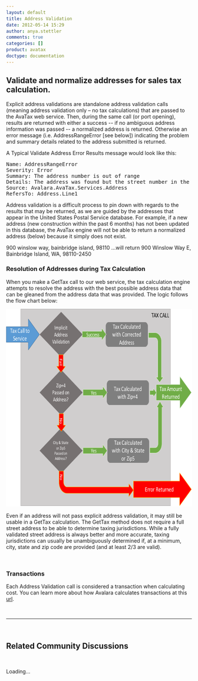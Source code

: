 ```yaml
---
layout: default
title: Address Validation
date: 2012-05-14 15:29
author: anya.stettler
comments: true
categories: []
product: avatax
doctype: documentation
---
```

<h2>Validate and normalize addresses for sales tax calculation.</h2>
Explicit address validations are standalone address validation calls (meaning address validation only – no tax calculations) that are passed to the AvaTax web service. Then, during the same call (or port opening), results are returned with either a success -- if no ambiguous address information was passed -- a normalized address is returned. Otherwise an error message (i.e. AddressRangeError [see below]) indicating the problem and summary details related to the address submitted is returned.

A Typical Validate Address Error Results message would look like this:
<pre class="prettyprint lang-text">Name: AddressRangeError
Severity: Error
Summary: The address number is out of range
Details: The address was found but the street number in the input address was not between the low and high range of the post office database.
Source: Avalara.AvaTax.Services.Address
RefersTo: Address.Line1
</pre>
Address validation is a difficult process to pin down with regards to the results that may be returned, as we are guided by the addresses that appear in the United States Postal Service database. For example, if a new address (new construction within the past 6 months) has not been updated in this database, the AvaTax engine will not be able to return a normalized address (below) because it simply does not exist.

900 winslow way, bainbridge island, 98110
…will return
900 Winslow Way E, Bainbridge Island, WA, 98110-2450
<h3>Resolution of Addresses during Tax Calculation</h3>
When you make a GetTax call to our web service, the tax calculation engine attempts to resolve the address with the best possible address data that can be gleaned from the address data that was provided. The logic follows the flow chart below:

<a href="/images/2015/11/TaxCall_AddressValidation.png"><img class="alignleft size-full wp-image-9424" src="/images/2015/11/TaxCall_AddressValidation.png" alt="TaxCall_AddressValidation" width="701" height="536" /></a>

Even if an address will not pass explicit address validation, it may still be usable in a GetTax calculation. The GetTax method does not require a full street address to be able to determine taxing jurisdictions. While a fully validated street address is always better and more accurate, taxing jurisdictions can usually be unambiguously determined if, at a minimum, city, state and zip code are provided (and at least 2/3 are valid).

&nbsp;
<h3>Transactions</h3>
Each Address Validation call is considered a transaction when calculating cost. You can learn more about how Avalara calculates transactions at this <a href="https://help.avalara.com/Account_Management/What_Is_a_Billable_AvaTax_Transaction%3F?origin=deflection">url</a>.

&nbsp;

<script src="https://google-code-prettify.googlecode.com/svn/loader/run_prettify.js"></script>


<hr />


&nbsp;

<h2>Related Community Discussions</h2>

&nbsp;

<div id="gsfn_list_widget">

<div id="gsfn_content">Loading...</div>

&nbsp;
</div>

<script src="https://getsatisfaction.com/avalara/widgets/javascripts/f585970/widgets.js" type="text/javascript"></script><script src="https://getsatisfaction.com/avalara/topics.widget?callback=gsfnTopicsCallback&amp;length=240&amp;limit=5&amp;sort=recently_active&amp;user_defined_code=address" type="text/javascript"></script>

<div id="getsat-widget-8157"></div>

<script src="https://loader.engage.gsfn.us/loader.js" type="text/javascript"></script><script type="text/javascript">// <![CDATA[
if (typeof GSFN !== "undefined") { GSFN.loadWidget(8157,{"containerId":"getsat-widget-8157"}); }
// ]]></script>
